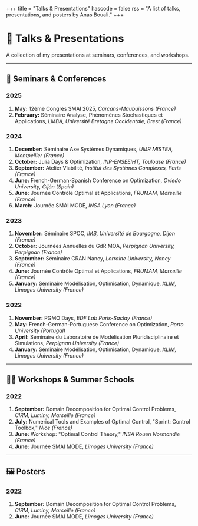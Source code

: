 +++
title = "Talks & Presentations"
hascode = false
rss = "A list of talks, presentations, and posters by Anas Bouali."
+++

# 🎤 Talks & Presentations

A collection of my presentations at seminars, conferences, and workshops.

---

## 💬 Seminars & Conferences

### 2025
1.  **May:** 12ème Congrès SMAI 2025, *Carcans-Maubuissons (France)*
2.  **February:** Séminaire Analyse, Phénomènes Stochastiques et Applications, *LMBA, Université Bretagne Occidentale, Brest (France)*

### 2024
1.  **December:** Séminaire Axe Systèmes Dynamiques, *UMR MISTEA, Montpellier (France)*
2.  **October:** Julia Days & Optimization, *INP-ENSEEIHT, Toulouse (France)*
3.  **September:** Atelier Viabilité, *Institut des Systèmes Complexes, Paris (France)*
4.  **June:** French-German-Spanish Conference on Optimization, *Oviedo University, Gijón (Spain)*
5.  **June:** Journée Contrôle Optimal et Applications, *FRUMAM, Marseille (France)*
6.  **March:** Journée SMAI MODE, *INSA Lyon (France)*

### 2023
1.  **November:** Séminaire SPOC, *IMB, Université de Bourgogne, Dijon (France)*
2.  **October:** Journées Annuelles du GdR MOA, *Perpignan University, Perpignan (France)*
3.  **September:** Séminaire CRAN Nancy, *Lorraine University, Nancy (France)*
4.  **June:** Journée Contrôle Optimal et Applications, *FRUMAM, Marseille (France)*
5.  **January:** Séminaire Modélisation, Optimisation, Dynamique, *XLIM, Limoges University (France)*

### 2022
1.  **November:** PGMO Days, *EDF Lab Paris-Saclay (France)*
2.  **May:** French-German-Portuguese Conference on Optimization, *Porto University (Portugal)*
3.  **April:** Séminaire du Laboratoire de Modélisation Pluridisciplinaire et Simulations, *Perpignan University (France)*
4.  **January:** Séminaire Modélisation, Optimisation, Dynamique, *XLIM, Limoges University (France)*

---

## 🧑‍🏫 Workshops & Summer Schools

### 2022
1.  **September:** Domain Decomposition for Optimal Control Problems, *CIRM, Luminy, Marseille (France)*
2.  **July:** Numerical Tools and Examples of Optimal Control, "Sprint: Control Toolbox," *Nice (France)*
3.  **June:** Workshop: "Optimal Control Theory," *INSA Rouen Normandie (France)*
4.  **June:** Journée SMAI MODE, *Limoges University (France)*

---

## 🖼️ Posters

### 2022
1.  **September:** Domain Decomposition for Optimal Control Problems, *CIRM, Luminy, Marseille (France)*
2.  **June:** Journée SMAI MODE, *Limoges University (France)*